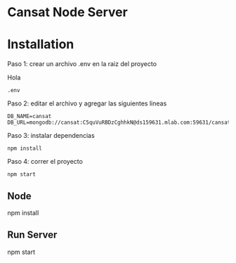 # Cansat Node Server

# Installation

Paso 1: crear un archivo .env en la raiz del proyecto    


Hola 
```
.env
```

Paso 2: editar el archivo y agregar las siguientes lineas

```
DB_NAME=cansat
DB_URL=mongodb://cansat:C5quVuRBDzCghhkN@ds159631.mlab.com:59631/cansat
```

Paso 3: instalar dependencias

```
npm install
```

Paso 4: correr el proyecto
```
npm start
```


## Node
npm install  

## Run Server

npm start

